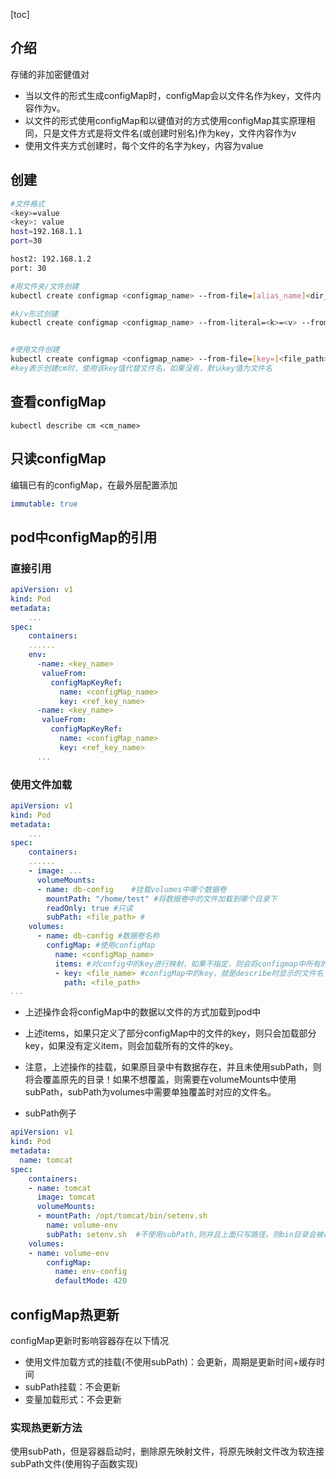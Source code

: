 [toc]

## 介绍

存储的非加密健值对

* 当以文件的形式生成configMap时，configMap会以文件名作为key，文件内容作为v。
* 以文件的形式使用configMap和以键值对的方式使用configMap其实原理相同，只是文件方式是将文件名(或创建时别名)作为key，文件内容作为v
* 使用文件夹方式创建时，每个文件的名字为key，内容为value

## 创建

```bash
#文件格式
<key>=value
<key>: value
host=192.168.1.1
port=30

host2: 192.168.1.2
port: 30

#用文件夹/文件创建
kubectl create configmap <configmap_name> --from-file=[alias_name]<dir_path/file_path>

#k/v形式创建
kubectl create configmap <configmap_name> --from-literal=<k>=<v> --from-literal=<k2>=<v2> ...


#使用文件创建
kubectl create configmap <configmap_name> --from-file=[key=]<file_path>
#key表示创建cm时，使用该key值代替文件名，如果没有，默认key值为文件名
```

## 查看configMap

```
kubectl describe cm <cm_name>
```

## 只读configMap

编辑已有的configMap，在最外层配置添加

```yml
immutable: true
```

## pod中configMap的引用

### 直接引用

```yaml
apiVersion: v1
kind: Pod
metadata:
	...
spec:
	containers:
	......
	env:
	  -name: <key_name>
	   valueFrom:
	   	 configMapKeyRef:
	   	   name: <configMap_name>
	   	   key: <ref_key_name>
	  -name: <key_name>
	   valueFrom:
	   	 configMapKeyRef:
	   	   name: <configMap_name>
	   	   key: <ref_key_name>
	  ...
```

### 使用文件加载 

```yaml
apiVersion: v1
kind: Pod
metadata:
	...
spec:
	containers:
	......
	- image: ...
      volumeMounts:
      - name: db-config    #挂载volumes中哪个数据卷
        mountPath: "/home/test" #将数据卷中的文件加载到哪个目录下
        readOnly: true #只读
        subPath: <file_path> #
	volumes:
	  - name: db-config	#数据卷名称
	    configMap: #使用configMap
	      name: <configMap_name>
	      items: #对config中的key进行映射，如果不指定，则会将configmap中所有的key全部转换为对应的同名文件
	      - key: <file_name> #configMap中的key，就是describe时显示的文件名
	        path: <file_path>
...
```

* 上述操作会将configMap中的数据以文件的方式加载到pod中
* 上述items，如果只定义了部分configMap中的文件的key，则只会加载部分key，如果没有定义item，则会加载所有的文件的key。
* 注意，上述操作的挂载，如果原目录中有数据存在，并且未使用subPath，则将会覆盖原先的目录！如果不想覆盖，则需要在volumeMounts中使用subPath，subPath为volumes中需要单独覆盖时对应的文件名。

* subPath例子

```yaml
apiVersion: v1
kind: Pod
metadata:
  name: tomcat
spec:
    containers:
    - name: tomcat
      image: tomcat
      volumeMounts:
      - mountPath: /opt/tomcat/bin/setenv.sh
        name: volume-env
        subPath: setenv.sh	#不使用subPath,则并且上面只写路径，则bin目录会被覆盖，只剩下修改后的volume-env
    volumes:
    - name: volume-env
        configMap:
          name: env-config
          defaultMode: 420
```

## configMap热更新

configMap更新时影响容器存在以下情况

* 使用文件加载方式的挂载(不使用subPath)：会更新，周期是更新时间+缓存时间
* subPath挂载：不会更新
* 变量加载形式：不会更新

### 实现热更新方法

使用subPath，但是容器启动时，删除原先映射文件，将原先映射文件改为软连接subPath文件(使用钩子函数实现)

